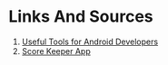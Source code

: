# Links And Sources


1.  [Useful Tools for Android Developers](https://github.com/popnfresh234/udacity_android_resources)
2. [Score Keeper App](https://github.com/Berov/GoogleDeveloperChallengeScholarship-AndroidBasics-Nanodegree-2018/tree/master/SecondProject-ScoreKeeperApp)
